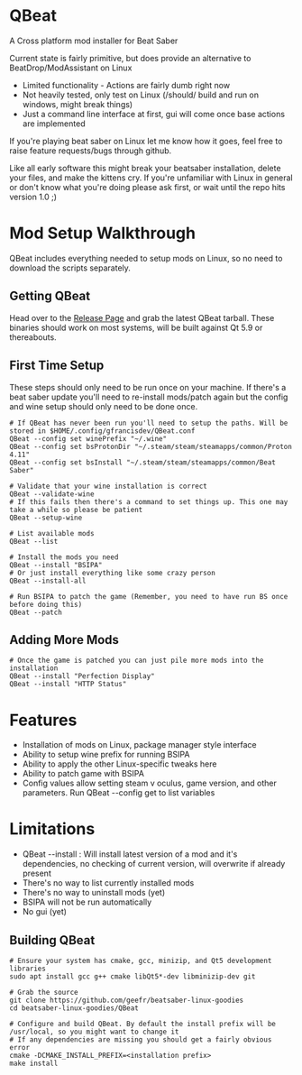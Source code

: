 # QBeat
A Cross platform mod installer for Beat Saber

Current state is fairly primitive, but does provide an alternative to BeatDrop/ModAssistant on Linux
- Limited functionality - Actions are fairly dumb right now
- Not heavily tested, only test on Linux (/should/ build and run on windows, might break things)
- Just a command line interface at first, gui will come once base actions are implemented


If you're playing beat saber on Linux let me know how it goes, feel free to raise feature requests/bugs through github.

Like all early software this might break your beatsaber installation, delete your files, and make the kittens cry.
If you're unfamiliar with Linux in general or don't know what you're doing please ask first, or wait until the repo hits version 1.0 ;)


# Mod Setup Walkthrough
QBeat includes everything needed to setup mods on Linux, so no need to download the scripts separately. 

## Getting QBeat
Head over to the [Release Page](https://github.com/geefr/beatsaber-linux-goodies/releases)  and grab the latest QBeat tarball.
These binaries should work on most systems, will be built against Qt 5.9 or thereabouts.

## First Time Setup
These steps should only need to be run once on your machine.
If there's a beat saber update you'll need to re-install mods/patch again but the config and wine setup should only need to be done once.

```
# If QBeat has never been run you'll need to setup the paths. Will be stored in $HOME/.config/gfrancisdev/QBeat.conf
QBeat --config set winePrefix "~/.wine"
QBeat --config set bsProtonDir "~/.steam/steam/steamapps/common/Proton 4.11"
QBeat --config set bsInstall "~/.steam/steam/steamapps/common/Beat Saber"

# Validate that your wine installation is correct
QBeat --validate-wine
# If this fails then there's a command to set things up. This one may take a while so please be patient
QBeat --setup-wine

# List available mods
QBeat --list

# Install the mods you need
QBeat --install "BSIPA"
# Or just install everything like some crazy person
QBeat --install-all

# Run BSIPA to patch the game (Remember, you need to have run BS once before doing this)
QBeat --patch
```

## Adding More Mods
```
# Once the game is patched you can just pile more mods into the installation
QBeat --install "Perfection Display"
QBeat --install "HTTP Status"
```

# Features
- Installation of mods on Linux, package manager style interface
- Ability to setup wine prefix for running BSIPA
- Ability to apply the other Linux-specific tweaks here
- Ability to patch game with BSIPA
- Config values allow setting steam v oculus, game version, and other parameters. Run QBeat --config get to list variables

# Limitations
- QBeat --install : Will install latest version of a mod and it's dependencies, no checking of current version, will overwrite if already present
- There's no way to list currently installed mods
- There's no way to uninstall mods (yet)
- BSIPA will not be run automatically
- No gui (yet)

## Building QBeat

```
# Ensure your system has cmake, gcc, minizip, and Qt5 development libraries
sudo apt install gcc g++ cmake libQt5*-dev libminizip-dev git

# Grab the source
git clone https://github.com/geefr/beatsaber-linux-goodies
cd beatsaber-linux-goodies/QBeat

# Configure and build QBeat. By default the install prefix will be /usr/local, so you might want to change it
# If any dependencies are missing you should get a fairly obvious error
cmake -DCMAKE_INSTALL_PREFIX=<installation prefix>
make install
```
